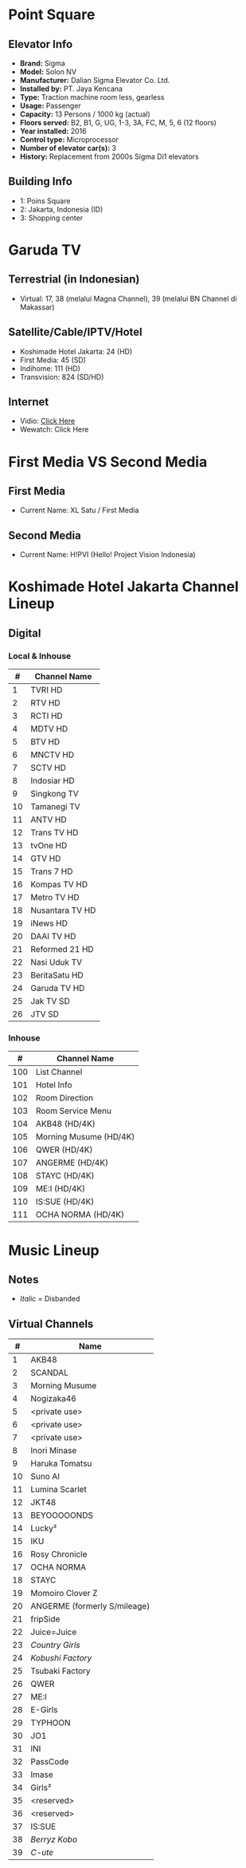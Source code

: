 # Point Square
## Elevator Info
* **Brand:** Sigma
* **Model:** Solon NV
* **Manufacturer:** Dalian Sigma Elevator Co. Ltd.
* **Installed by:** PT. Jaya Kencana
* **Type:** Traction machine room less, gearless
* **Usage:** Passenger
* **Capacity:** 13 Persons / 1000 kg (actual)
* **Floors served:** B2, B1, G, UG, 1-3, 3A, FC, M, 5, 6 (12 floors)
* **Year installed:** 2016
* **Control type:** Microprocessor
* **Number of elevator car(s):** 3
* **History:** Replacement from 2000s Sigma Di1 elevators
## Building Info
* 1: Poins Square
* 2: Jakarta, Indonesia (ID)
* 3: Shopping center
# Garuda TV
## Terrestrial (in Indonesian)
* Virtual: 17, 38 (melalui Magna Channel), 39 (melalui BN Channel di Makassar)
## Satellite/Cable/IPTV/Hotel
* Koshimade Hotel Jakarta: 24 (HD)
* First Media: 45 (SD)
* Indihome: 111 (HD)
* Transvision: 824 (SD/HD)
## Internet
* Vidio: [Click Here](https://www.vidio.com/live/18162-garuda-tv)
* Wewatch: Click Here
# First Media VS Second Media
## First Media
* Current Name: XL Satu / First Media
## Second Media
* Current Name: H\!PVI (Hello\! Project Vision Indonesia)
# Koshimade Hotel Jakarta Channel Lineup
## Digital
### Local & Inhouse
\# | Channel Name
-- | --
1 | TVRI HD
2 | RTV HD
3 | RCTI HD
4 | MDTV HD
5 | BTV HD
6 | MNCTV HD
7 | SCTV HD
8 | Indosiar HD
9 | Singkong TV
10 | Tamanegi TV
11 | ANTV HD
12 | Trans TV HD
13 | tvOne HD
14 | GTV HD
15 | Trans 7 HD
16 | Kompas TV HD
17 | Metro TV HD
18 | Nusantara TV HD
19 | iNews HD
20 | DAAI TV HD
21 | Reformed 21 HD
22 | Nasi Uduk TV
23 | BeritaSatu HD
24 | Garuda TV HD
25 | Jak TV SD
26 | JTV SD
### Inhouse
\# | Channel Name
-- | --
100 | List Channel
101 | Hotel Info
102 | Room Direction
103 | Room Service Menu
104 | AKB48 (HD/4K)
105 | Morning Musume (HD/4K)
106 | QWER (HD/4K)
107 | ANGERME (HD/4K)
108 | STAYC (HD/4K)
109 | ME\:I (HD/4K)
110 | IS\:SUE (HD/4K)
111 | OCHA NORMA (HD/4K)
# Music Lineup
## Notes
* _Italic_ = Disbanded
## Virtual Channels
\# | Name
-- | --
1 | AKB48
2 | SCANDAL
3 | Morning Musume
4 | Nogizaka46
5 | \<private use\>
6 | \<private use\>
7 | \<private use\>
8 | Inori Minase
9 | Haruka Tomatsu
10 | Suno AI
11 | Lumina Scarlet
12 | JKT48
13 | BEYOOOOONDS
14 | Lucky²
15 | IKU
16 | Rosy Chronicle
17 | OCHA NORMA
18 | STAYC
19 | Momoiro Clover Z
20 | ANGERME (formerly S\/mileage)
21 | fripSide
22 | Juice=Juice
23 | _Country Girls_
24 | _Kobushi Factory_
25 | Tsubaki Factory
26 | QWER
27 | ME:I
28 | E-Girls
29 | TYPHOON
30 | JO1
31 | INI
32 | PassCode
33 | Imase
34 | Girls²
35 | \<reserved\>
36 | \<reserved\>
37 | IS:SUE
38 | _Berryz Kobo_
39 | _C-ute_
